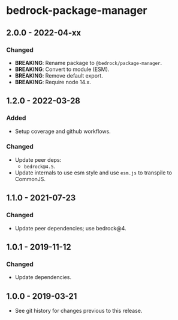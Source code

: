 # bedrock-package-manager

## 2.0.0 - 2022-04-xx

### Changed
- **BREAKING**: Rename package to `@bedrock/package-manager`.
- **BREAKING**: Convert to module (ESM).
- **BREAKING**: Remove default export.
- **BREAKING**: Require node 14.x.

## 1.2.0 - 2022-03-28

### Added
- Setup coverage and github workflows.

### Changed
- Update peer deps:
  - `bedrock@4.5`.
- Update internals to use esm style and use `esm.js` to
  transpile to CommonJS.

## 1.1.0 - 2021-07-23

### Changed
- Update peer dependencies; use bedrock@4.

## 1.0.1 - 2019-11-12

### Changed
- Update dependencies.

## 1.0.0 - 2019-03-21

- See git history for changes previous to this release.
